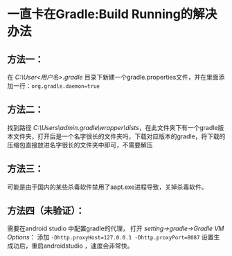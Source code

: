 # 一直卡在Gradle:Build Running的解决办法

## 方法一：

在 *C:\User\<用户名>\.gradle* 目录下新建一个gradle.properties文件，并在里面添加一行：`org.gradle.daemon=true`

## 方法二：

找到路径 *C:\Users\admin\.gradle\wrapper\dists*，在此文件夹下有一个gradle版本文件夹，打开后是一个名字很长的文件夹吗，下载对应版本的gradle，将下载的压缩包直接放进名字很长的文件夹中即可，不需要解压

## 方法三：

可能是由于国内的某些杀毒软件禁用了aapt.exe进程导致，关掉杀毒软件。

## 方法四（未验证）：

需要在android studio 中配置gradle的代理，
打开 *setting->gradle->Gradle VM Options*：
添加 `-Dhttp.proxyHost=127.0.0.1 -Dhttp.proxyPort=8087`
设置生成功后，重启androidstudio ，速度会非常快。